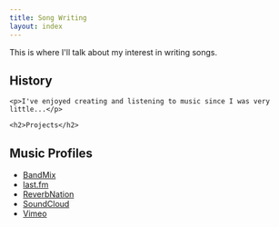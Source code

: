 ```yaml
---
title: Song Writing
layout: index
---
```


<p>This is where I'll talk about my interest in writing songs.</p>

<div class="row">
  <div class="span8">
    <h2>History</h2>

    <p>I've enjoyed creating and listening to music since I was very little...</p>

    <h2>Projects</h2>

  </div>
  <div class="span4">
    <div class="well">
    <h2>Music Profiles</h2>
    <ul>
      <li><a href="http://www.bandmix.com/polymonic/">BandMix</a></li>
      <li><a href="http://www.last.fm/user/spilth">last.fm</a></li>
      <li><a href="http://www.reverbnation.com/polymonic">ReverbNation</a></li>
      <li><a href="http://soundcloud.com/polymonic">SoundCloud</a></li>
      <li><a href="https://vimeo.com/album/2059904">Vimeo</a></li>
    </ul>
  </div>
</div>


